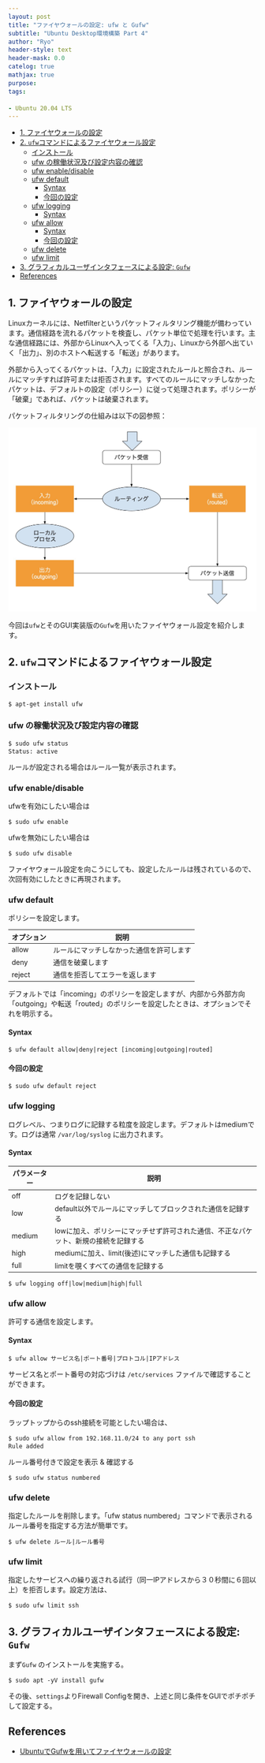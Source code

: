 ```yaml
---
layout: post
title: "ファイヤウォールの設定: ufw と Gufw"
subtitle: "Ubuntu Desktop環境構築 Part 4"
author: "Ryo"
header-style: text
header-mask: 0.0
catelog: true
mathjax: true
purpose: 
tags:

- Ubuntu 20.04 LTS
---
```



<!-- START doctoc generated TOC please keep comment here to allow auto update -->
<!-- DON'T EDIT THIS SECTION, INSTEAD RE-RUN doctoc TO UPDATE -->

- [1. ファイヤウォールの設定](#1-%E3%83%95%E3%82%A1%E3%82%A4%E3%83%A4%E3%82%A6%E3%82%A9%E3%83%BC%E3%83%AB%E3%81%AE%E8%A8%AD%E5%AE%9A)
- [2. `ufw`コマンドによるファイヤウォール設定](#2-ufw%E3%82%B3%E3%83%9E%E3%83%B3%E3%83%89%E3%81%AB%E3%82%88%E3%82%8B%E3%83%95%E3%82%A1%E3%82%A4%E3%83%A4%E3%82%A6%E3%82%A9%E3%83%BC%E3%83%AB%E8%A8%AD%E5%AE%9A)
  - [インストール](#%E3%82%A4%E3%83%B3%E3%82%B9%E3%83%88%E3%83%BC%E3%83%AB)
  - [ufw の稼働状況及び設定内容の確認](#ufw-%E3%81%AE%E7%A8%BC%E5%83%8D%E7%8A%B6%E6%B3%81%E5%8F%8A%E3%81%B3%E8%A8%AD%E5%AE%9A%E5%86%85%E5%AE%B9%E3%81%AE%E7%A2%BA%E8%AA%8D)
  - [ufw enable/disable](#ufw-enabledisable)
  - [ufw default](#ufw-default)
    - [Syntax](#syntax)
    - [今回の設定](#%E4%BB%8A%E5%9B%9E%E3%81%AE%E8%A8%AD%E5%AE%9A)
  - [ufw logging](#ufw-logging)
    - [Syntax](#syntax-1)
  - [ufw allow](#ufw-allow)
    - [Syntax](#syntax-2)
    - [今回の設定](#%E4%BB%8A%E5%9B%9E%E3%81%AE%E8%A8%AD%E5%AE%9A-1)
  - [ufw delete](#ufw-delete)
  - [ufw limit](#ufw-limit)
- [3. グラフィカルユーザインタフェースによる設定: `Gufw`](#3-%E3%82%B0%E3%83%A9%E3%83%95%E3%82%A3%E3%82%AB%E3%83%AB%E3%83%A6%E3%83%BC%E3%82%B6%E3%82%A4%E3%83%B3%E3%82%BF%E3%83%95%E3%82%A7%E3%83%BC%E3%82%B9%E3%81%AB%E3%82%88%E3%82%8B%E8%A8%AD%E5%AE%9A-gufw)
- [References](#references)

<!-- END doctoc generated TOC please keep comment here to allow auto update -->

## 1. ファイヤウォールの設定

Linuxカーネルには、Netfilterというパケットフィルタリング機能が備わっています。通信経路を流れるパケットを検査し、パケット単位で処理を行います。主な通信経路には、外部からLinuxへ入ってくる「入力」、Linuxから外部へ出ていく「出力」、別のホストへ転送する「転送」があります。

外部から入ってくるパケットは、「入力」に設定されたルールと照合され、ルールにマッチすれば許可または拒否されます。すべてのルールにマッチしなかったパケットは、デフォルトの設定（ポリシー）に従って処理されます。ポリシーが「破棄」であれば、パケットは破棄されます。

パケットフィルタリングの仕組みは以下の図参照：

<img src="https://github.com/ryonakimageserver/omorikaizuka/blob/master/linux/installer/20201216_ubuntu_packetfiltering.jpg?raw=true">

今回は`ufw`とそのGUI実装版の`Gufw`を用いたファイヤウォール設定を紹介します。

## 2. `ufw`コマンドによるファイヤウォール設定
### インストール

```
$ apt-get install ufw
```

###  ufw の稼働状況及び設定内容の確認

```
$ sudo ufw status
Status: active
```
ルールが設定される場合はルール一覧が表示されます。

### ufw enable/disable

ufwを有効にしたい場合は

```
$ sudo ufw enable
```

ufwを無効にしたい場合は

```
$ sudo ufw disable
```

ファイヤウォール設定を向こうにしても、設定したルールは残されているので、次回有効にしたときに再現されます。

### ufw default

ポリシーを設定します。

|オプション|説明|
|---|---|
|allow|ルールにマッチしなかった通信を許可します|
|deny|通信を破棄します|
|reject|通信を拒否してエラーを返します|

デフォルトでは「incoming」のポリシーを設定しますが、内部から外部方向「outgoing」や転送「routed」のポリシーを設定したときは、オプションでそれを明示する。

#### Syntax

```
$ ufw default allow|deny|reject [incoming|outgoing|routed]
```

#### 今回の設定

```
$ sudo ufw default reject
```

### ufw logging

ログレベル、つまりログに記録する粒度を設定します。デフォルトはmediumです。ログは通常 `/var/log/syslog` に出力されます。

#### Syntax

|パラメーター|説明|
|---|---|
|off|ログを記録しない|
|low|default以外でルールにマッチしてブロックされた通信を記録する|
|medium|lowに加え、ポリシーにマッチせず許可された通信、不正なパケット、新規の接続を記録する|
|high|mediumに加え、limit(後述)にマッチした通信も記録する|
|full|limitを覗くすべての通信を記録する|

```
$ ufw logging off|low|medium|high|full
```

### ufw allow

許可する通信を設定します。

#### Syntax

```
$ ufw allow サービス名|ポート番号|プロトコル|IPアドレス
```

サービス名とポート番号の対応づけは `/etc/services` ファイルで確認することができます。

#### 今回の設定

ラップトップからのssh接続を可能としたい場合は、

```
$ sudo ufw allow from 192.168.11.0/24 to any port ssh
Rule added
```

ルール番号付きで設定を表示 & 確認する

```
$ sudo ufw status numbered
```

### ufw delete

指定したルールを削除します。「ufw status numbered」コマンドで表示されるルール番号を指定する方法が簡単です。

```
$ ufw delete ルール|ルール番号
```

### ufw limit

指定したサービスへの繰り返される試行（同一IPアドレスから３０秒間に６回以上）を拒否します。設定方法は、

```
$ sudo ufw limit ssh
```

## 3. グラフィカルユーザインタフェースによる設定: `Gufw`

まず`Gufw` のインストールを実施する。

```
$ sudo apt -yV install gufw
```

その後、`settings`よりFirewall Configを開き、上述と同じ条件をGUIでポチポチして設定する。


## References

- [UbuntuでGufwを用いてファイヤウォールの設定](https://www.kkaneko.jp/tools/server/gufw_ubuntu.html)
